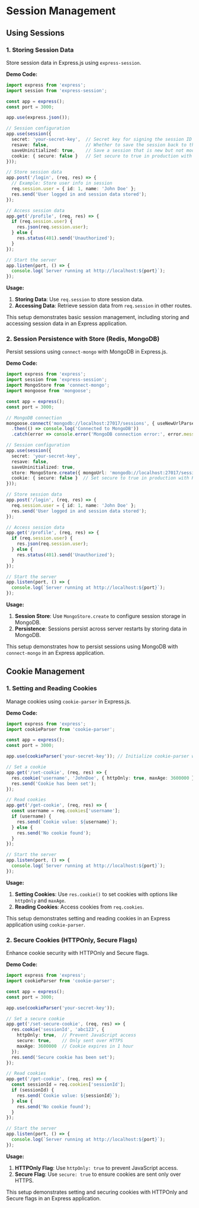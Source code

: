 # Session Management

## Using Sessions
### 1. Storing Session Data

Store session data in Express.js using `express-session`.

**Demo Code:**

```typescript
import express from 'express';
import session from 'express-session';

const app = express();
const port = 3000;

app.use(express.json());

// Session configuration
app.use(session({
  secret: 'your-secret-key',  // Secret key for signing the session ID cookie
  resave: false,              // Whether to save the session back to the store even if it was not modified
  saveUninitialized: true,    // Save a session that is new but not modified
  cookie: { secure: false }   // Set secure to true in production with HTTPS
}));

// Store session data
app.post('/login', (req, res) => {
  // Example: Store user info in session
  req.session.user = { id: 1, name: 'John Doe' };
  res.send('User logged in and session data stored');
});

// Access session data
app.get('/profile', (req, res) => {
  if (req.session.user) {
    res.json(req.session.user);
  } else {
    res.status(401).send('Unauthorized');
  }
});

// Start the server
app.listen(port, () => {
  console.log(`Server running at http://localhost:${port}`);
});
```

**Usage:**

1. **Storing Data**: Use `req.session` to store session data.
2. **Accessing Data**: Retrieve session data from `req.session` in other routes.

This setup demonstrates basic session management, including storing and accessing session data in an Express application.

### 2. Session Persistence with Store (Redis, MongoDB)

Persist sessions using `connect-mongo` with MongoDB in Express.js.

**Demo Code:**

```typescript
import express from 'express';
import session from 'express-session';
import MongoStore from 'connect-mongo';
import mongoose from 'mongoose';

const app = express();
const port = 3000;

// MongoDB connection
mongoose.connect('mongodb://localhost:27017/sessions', { useNewUrlParser: true, useUnifiedTopology: true })
  .then(() => console.log('Connected to MongoDB'))
  .catch(error => console.error('MongoDB connection error:', error.message));

// Session configuration
app.use(session({
  secret: 'your-secret-key',
  resave: false,
  saveUninitialized: true,
  store: MongoStore.create({ mongoUrl: 'mongodb://localhost:27017/sessions' }), // Use MongoDB store
  cookie: { secure: false }  // Set secure to true in production with HTTPS
}));

// Store session data
app.post('/login', (req, res) => {
  req.session.user = { id: 1, name: 'John Doe' };
  res.send('User logged in and session data stored');
});

// Access session data
app.get('/profile', (req, res) => {
  if (req.session.user) {
    res.json(req.session.user);
  } else {
    res.status(401).send('Unauthorized');
  }
});

// Start the server
app.listen(port, () => {
  console.log(`Server running at http://localhost:${port}`);
});
```

**Usage:**

1. **Session Store**: Use `MongoStore.create` to configure session storage in MongoDB.
2. **Persistence**: Sessions persist across server restarts by storing data in MongoDB.

This setup demonstrates how to persist sessions using MongoDB with `connect-mongo` in an Express application.



## Cookie Management
### 1. Setting and Reading Cookies

Manage cookies using `cookie-parser` in Express.js.

**Demo Code:**

```typescript
import express from 'express';
import cookieParser from 'cookie-parser';

const app = express();
const port = 3000;

app.use(cookieParser('your-secret-key')); // Initialize cookie-parser with a secret

// Set a cookie
app.get('/set-cookie', (req, res) => {
  res.cookie('username', 'JohnDoe', { httpOnly: true, maxAge: 3600000 }); // Cookie expires in 1 hour
  res.send('Cookie has been set');
});

// Read cookies
app.get('/get-cookie', (req, res) => {
  const username = req.cookies['username'];
  if (username) {
    res.send(`Cookie value: ${username}`);
  } else {
    res.send('No cookie found');
  }
});

// Start the server
app.listen(port, () => {
  console.log(`Server running at http://localhost:${port}`);
});
```

**Usage:**

1. **Setting Cookies**: Use `res.cookie()` to set cookies with options like `httpOnly` and `maxAge`.
2. **Reading Cookies**: Access cookies from `req.cookies`.

This setup demonstrates setting and reading cookies in an Express application using `cookie-parser`.

### 2. Secure Cookies (HTTPOnly, Secure Flags)

Enhance cookie security with HTTPOnly and Secure flags.

**Demo Code:**

```typescript
import express from 'express';
import cookieParser from 'cookie-parser';

const app = express();
const port = 3000;

app.use(cookieParser('your-secret-key'));

// Set a secure cookie
app.get('/set-secure-cookie', (req, res) => {
  res.cookie('sessionId', 'abc123', {
    httpOnly: true,  // Prevent JavaScript access
    secure: true,    // Only sent over HTTPS
    maxAge: 3600000  // Cookie expires in 1 hour
  });
  res.send('Secure cookie has been set');
});

// Read cookies
app.get('/get-cookie', (req, res) => {
  const sessionId = req.cookies['sessionId'];
  if (sessionId) {
    res.send(`Cookie value: ${sessionId}`);
  } else {
    res.send('No cookie found');
  }
});

// Start the server
app.listen(port, () => {
  console.log(`Server running at http://localhost:${port}`);
});
```

**Usage:**

1. **HTTPOnly Flag**: Use `httpOnly: true` to prevent JavaScript access.
2. **Secure Flag**: Use `secure: true` to ensure cookies are sent only over HTTPS.

This setup demonstrates setting and securing cookies with HTTPOnly and Secure flags in an Express application.